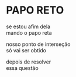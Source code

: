 # PAPO RETO

se estou afim dela\
mando o papo reta

nosso ponto de interseção\
só vai ser obtido

depois de resolver\
essa questão

